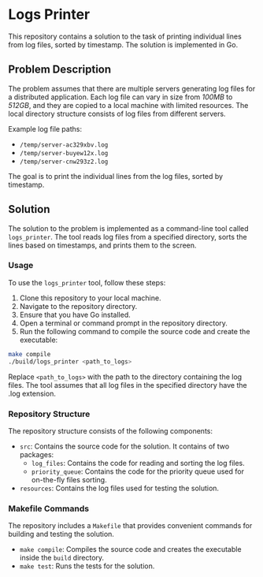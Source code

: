 # Logs Printer

This repository contains a solution to the task of printing individual lines from log files, sorted by timestamp. The solution is implemented in Go.

## Problem Description

The problem assumes that there are multiple servers generating log files for a distributed application. Each log file can vary in size from _100MB_ to _512GB_, and they are copied to a local machine with limited resources. The local directory structure consists of log files from different servers.

Example log file paths:
- `/temp/server-ac329xbv.log`
- `/temp/server-buyew12x.log`
- `/temp/server-cnw293z2.log`

The goal is to print the individual lines from the log files, sorted by timestamp.

## Solution

The solution to the problem is implemented as a command-line tool called `logs_printer`. The tool reads log files from a specified directory, sorts the lines based on timestamps, and prints them to the screen.

### Usage

To use the `logs_printer` tool, follow these steps:

1. Clone this repository to your local machine.
2. Navigate to the repository directory.
3. Ensure that you have Go installed.
4. Open a terminal or command prompt in the repository directory.
5. Run the following command to compile the source code and create the executable:
```bash
make compile
./build/logs_printer <path_to_logs>
```
Replace `<path_to_logs>` with the path to the directory containing the log files. The tool assumes that all log files in the specified directory have the .log extension.

### Repository Structure
The repository structure consists of the following components:

- `src`: Contains the source code for the solution. It contains of two packages:
  - `log_files`: Contains the code for reading and sorting the log files.
  - `priority_queue`: Contains the code for the priority queue used for on-the-fly files sorting.
- `resources`: Contains the log files used for testing the solution.

### Makefile Commands

The repository includes a `Makefile` that provides convenient commands for building and testing the solution.

- `make compile`: Compiles the source code and creates the executable inside the `build` directory.
- `make test`: Runs the tests for the solution.

